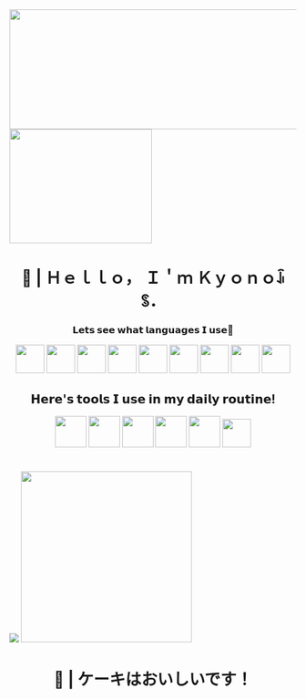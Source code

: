 <div align="left">
    <img src="https://i.postimg.cc/vH4hVd3L/KYONO-DEV-9-23-2024-1.png" height="210" width="590">
    <img height="200" width="250" src="https://i.sstatic.net/022Fl.gif">
</div>


<div align="center">
    <h1>👋 | Ｈｅｌｌｏ， Ｉ＇ｍ Ｋｙｏｎｏꀭꌗ．</h1>
    <h3>𝗟𝗲𝘁𝘀 𝘀𝗲𝗲 𝘄𝗵𝗮𝘁 𝗹𝗮𝗻𝗴𝘂𝗮𝗴𝗲𝘀 𝗜 𝘂𝘀𝗲🤔</h3>
</div>

<div align="center">
    <img src="https://static-00.iconduck.com/assets.00/lua-icon-2048x2048-iud9q772.png" height="50" width="50">
    <img src="https://icons.veryicon.com/png/System/Hex/html%205.png" height="50" width="50">
    <img src="https://icons.veryicon.com/png/o/business/vscode-program-item-icon/javascript-map.png" height="50" width="50">
    <img src="https://icons.veryicon.com/png/System/Hex/css%203.png" height="50" width="50">
    <img src="https://cdn.freebiesupply.com/logos/large/2x/python-5-logo-svg-vector.svg" height="50" width="50">
    <img src="https://cdn.icon-icons.com/icons2/2699/PNG/512/markdown_here_logo_icon_169967.png" height="50" width="50">
    <img src="https://cdn-icons-png.flaticon.com/512/136/136525.png" height="50" width="50">
    <img src="https://static-00.iconduck.com/assets.00/java-icon-1511x2048-6ikx8301.png" height="50" width="50">
    <img src="https://uxwing.com/wp-content/themes/uxwing/download/brands-and-social-media/electron-icon.png" height="50" width="50">
</div>

<div align="center">
    <h2>𝗛𝗲𝗿𝗲'𝘀 𝘁𝗼𝗼𝗹𝘀 𝗜 𝘂𝘀𝗲 𝗶𝗻 𝗺𝘆 𝗱𝗮𝗶𝗹𝘆 𝗿𝗼𝘂𝘁𝗶𝗻𝗲!</h2>
</div>

<div align="center">
    <img src="https://seeklogo.com/images/R/roblox-studio-logo-C006FB6F49-seeklogo.com.png" height="55" width="55">
    <img src="https://uxwing.com/wp-content/themes/uxwing/download/brands-and-social-media/visual-studio-code-icon.png" height="55" width="55">
    <img src="https://uxwing.com/wp-content/themes/uxwing/download/brands-and-social-media/blender-icon.png" height="55" width="55">
    <img src="https://seeklogo.com/images/G/godot-icon-logo-23E688940B-seeklogo.com.png" height="55" width="55">
    <img src="https://upload.wikimedia.org/wikipedia/commons/thumb/2/2c/Visual_Studio_Icon_2022.svg/2048px-Visual_Studio_Icon_2022.svg.png" height="55" width="55">
    <img src="https://cdn-icons-png.flaticon.com/512/7560/7560719.png" height="50" width="50">
</div>
<h1> </h1> 

<div align="left">
    <picture>
  <source
    srcset="https://github-readme-stats.vercel.app/api?username=KYONO-JS&show_icons=true&theme=dark&bg_color=00000000"
    media="(prefers-color-scheme: dark)"
  />
  <source
    srcset="https://github-readme-stats.vercel.app/api?username=KYONO-JS&show_icons=true&bg_color=00000000"
    media="(prefers-color-scheme: light), (prefers-color-scheme: no-preference)"
  />
  <img src="https://github-readme-stats.vercel.app/api?username=KYONO-JS&show_icons=true&bg_color=00000000" />
</picture>

<img src="https://preview.redd.it/5f4smdm2rfd81.gif?width=446&auto=webp&s=d6baf7891482cc5fe6bf893ba05dc9fec950836c" hieght="300" width="300">

</div>




<div align="center">
    <h1>🧁 | ケーキはおいしいです！</h1>
</div>

